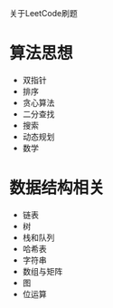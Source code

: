 关于LeetCode刷题
# 算法思想
- 双指针
- 排序
- 贪心算法
- 二分查找
- 搜索
- 动态规划
- 数学
# 数据结构相关
- 链表
- 树
- 栈和队列
- 哈希表
- 字符串
- 数组与矩阵
- 图
- 位运算